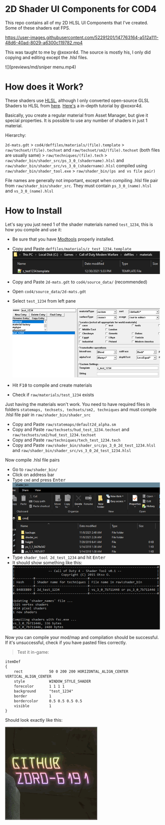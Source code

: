 # 2D Shader UI Components for COD4

This repo contains all of my 2D HLSL UI Components that I've created.
Some of these shaders eat FPS.

https://user-images.githubusercontent.com/52291201/147763164-a512a111-48d6-40ad-8029-a6300c119782.mp4

This was taught to me by @xoxor4d. The source is mostly his, I only did copying and editing except the .hlsl files.

![](previews/md/sniper menu.mp4)

# How does it Work?

These shaders use [HLSL](https://docs.microsoft.com/en-us/windows/win32/direct3dhlsl/dx-graphics-hlsl), although I only converted open-source GLSL Shaders to HLSL from [here](https://glslsandbox.com/). [Here's](https://xoxor4d.github.io/tutorials/) a in-depth tutorial by @xoxor4d.

Basically, you create a regular material from Asset Manager, but give it special properties. It is possible to use any number of shaders in just 1 material.

Hierarchy:

`2d-mats.gdt`
    > `cod4/deffiles/materials/(file).template` > `raw/techset/(file).techset` and `raw/techset/sm2/(file).techset` (both files are usually same)
    > `raw/techniques/(file).tech`
    > `raw/shader_bin/shader_src/ps_3_0_(shadername).hlsl` and `raw/shader_bin/shader_src/vs_3_0_(shadername).hlsl` compiled using `raw/shader_bin/shader_tool.exe`
    > `raw/shader_bin/(ps and vs file pair)`

File names are generally not important, except when compiling .hlsl file pair from `raw/shader_bin/shader_src`. They must contain `ps_3_0_(name).hlsl` and `vs_3_0_(name).hlsl`

# How to Install

Let's say you just need 1 of the shader materials named `test_1234`, this is how you compile and use it:

- Be sure that you have [Modtools](https://github.com/promod/CoD4-Mod-Tools) properly installed.
- Copy and Paste `deffiles/materials/z_test_1234.template`
    ![](previews/md/2021-12-30-17-34-31.png)
- Copy and Paste `2d-mats.gdt` to `cod4/source_data/` (recommended)
- Open `cod4/source_data/2d-mats.gdt`
- Select `test_1234` from left pane

    ![](previews/md/2021-12-30-18-00-22.png)
- Hit <kbd>F10</kbd> to compile and create materials
- Check if `raw/materials/test_1234` exists

Just having the materials won't work. You need to have required files in folders `statemaps, techsets, techsets/sm2, techniques` and must compile .hlsl file pair in `raw/shader_bin/shader_src`

- Copy and Paste `raw/statemaps/default2d_alpha.sm`
- Copy and Paste `raw/techsets/hud_test_1234.techset` and `raw/techsets/sm2/hud_test_1234.techset`
- Copy and Paste `raw/techniques/tech_test_1234.tech`
- Copy and Paste `raw/shader_bin/shader_src/ps_3_0_2d_test_1234.hlsl` and `raw/shader_bin/shader_src/vs_3_0_2d_test_1234.hlsl`

Now compile .hlsl file pairs

- Go to `raw/shader_bin/`
- Click on address bar
- Type `cmd` and press <kbd>Enter</kbd>
    ![](previews/md/2021-12-30-18-13-07.png)
- Type `shader_tool 2d_test_1234` and hit <kbd>Enter</kbd>
- It should show something like this:
    ![](previews/md/2021-12-30-18-20-17.png)

Now you can compile your mod/map and compilation should be successful.
If it's unsuccessful, check if you have pasted files correctly.



>Test it in-game:
```
itemDef
{
    rect			50 0 200 200 HORIZONTAL_ALIGN_CENTER VERTICAL_ALIGN_CENTER
    style			WINDOW_STYLE_SHADER
    forecolor		1 1 1 1
    background		"test_1234"
    border			1
    bordercolor		0.5 0.5 0.5 0.5
    visible			1
}
```
Should look exactly like this:

![](previews/test_1234.gif)
